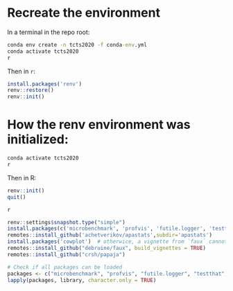 # Recreate the environment

In a terminal in the repo root:

```cmd
conda env create -n tcts2020 -f conda-env.yml
conda activate tcts2020
r
```

Then in `r`:

```r
install.packages('renv')
renv::restore()
renv::init()
```

# How the renv environment was initialized:

```cmd
conda activate tcts2020
r
```

Then in R:

```r
renv::init()
quit()
```

```cmd
r
```

```r
renv::settings$snapshot.type("simple")
install.packages(c('microbenchmark', 'profvis', 'futile.logger', 'testthat', 'tidyverse', 'lme4', 'afex', 'data.table', 'broom.mixed', 'kableExtra', 'bookdown', 'pagedown', 'rticles', 'remotes'))
remotes::install_github('achetverikov/apastats',subdir='apastats')
install.packages('cowplot')  # otherwice, a vignette from `faux` cannot be built
remotes::install_github("debruine/faux", build_vignettes = TRUE)
remotes::install_github("crsh/papaja")

# Check if all packages can be loaded
packages <- c("microbenchmark", "profvis", "futile.logger", "testthat",  "bookdown", "pagedown", "rticles", "lme4", "afex", "data.table", "broom.mixed", "kableExtra", "remotes", "papaja", "faux", "apastats")
lapply(packages, library, character.only = TRUE)
```
